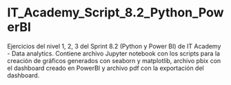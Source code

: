 # IT_Academy_Script_8.2_Python_PowerBI
Ejercicios del nivel 1, 2, 3 del Sprint 8.2 (Python y Power BI) de IT Academy - Data analytics. Contiene archivo Jupyter notebook con los scripts para la creación de gráficos generados con seaborn y matplotlib, archivo pbix con el dashboard creado en PowerBI y archivo pdf con la exportación del dashboard.
